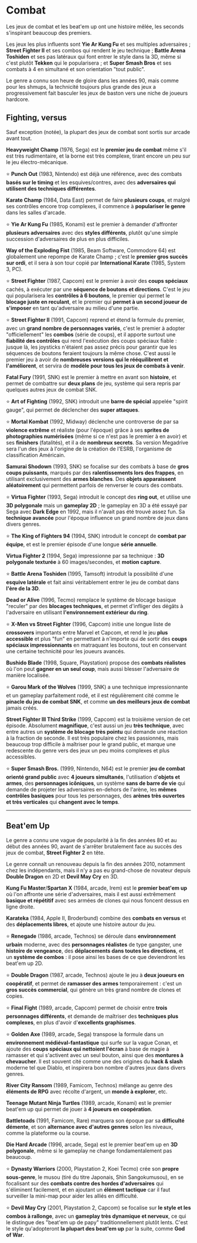 # Combat

Les jeux de combat et les beat'em up ont une histoire mêlée, les seconds s'inspirant beaucoup des premiers.

Les jeux les plus influents sont **Yie Ar Kung Fu** et ses multiples adversaires ; **Street Fighter II** et ses combos qui rendent le jeu technique ; **Battle Arena Toshiden** et ses pas latéraux qui font entrer le style dans la 3D, même si c'est plutôt **Tekken** qui le popularisera ; et **Super Smash Bros** et ses combats à 4 en simultané et son orientation "tout public".

Le genre a connu son heure de gloire dans les années 90, mais comme pour les shmups, la technicité toujours plus grande des jeux a progressivement fait basculer les jeux de baston vers une niche de joueurs hardcore.

## Fighting, versus

Sauf exception (notée), la plupart des jeux de combat sont sortis sur arcade avant tout.

**Heavyweight Champ** (1976, Sega) est le **premier jeu de combat** même s'il est très rudimentaire, et la borne est très complexe, tirant encore un peu sur le jeu électro-mécanique.

:star: **Punch Out** (1983, Nintendo) est déjà une référence, avec des combats **basés sur le timing** et les esquives/contres, avec des **adversaires qui utilisent des techniques différentes**.

**Karate Champ** (1984, Data East) permet de faire **plusieurs coups**, et malgré ses contrôles encore trop complexes, il commence à **populariser le genre** dans les salles d'arcade.

:star: **Yie Ar Kung Fu** (1985, Konami) est le premier à demander d'affronter **plusieurs adversaires** avec des **styles différents**, plutôt qu'une simple succession d'adversaires de plus en plus difficiles.

**Way of the Exploding Fist** (1985, Beam Software, Commodore 64) est globalement une repompe de Karate Champ ; c'est le **premier gros succès sur ordi**, et il sera à son tour copié par **International Karate** (1985, System 3, PC).

:star: **Street Fighter** (1987, Capcom) est le premier à avoir des **coups spéciaux** cachés, à exécuter par une **séquence de boutons et directions**. C'est le jeu qui popularisera les **contrôles à 6 boutons**, le premier qui permet le **blocage juste en reculant**, et le premier qui **permet à un second joueur de s'imposer** en tant qu'adversaire au milieu d'une partie.

:star: **Street Fighter II** (1991, Capcom) reprend et étend la formule du premier, avec un **grand nombre de personnages variés**, c'est le premier à adopter "officiellement" les **combos** (série de coups), et il apporte surtout une **fiabilité des contrôles** qui rend l'exécution des coups spéciaux fiable : jusque là, les joysticks n'étaient pas assez précis pour garantir que les séquences de boutons feraient toujours la même chose. C'est aussi le premier jeu à avoir de **nombreuses versions qui le rééquilibrent et l'améliorent**, et servira de **modèle pour tous les jeux de combats à venir**.

**Fatal Fury** (1991, SNK) est le premier à mettre en avant son **histoire**, et permet de combattre sur **deux plans** de jeu, système qui sera repris par quelques autres jeux de combat SNK.

:star: **Art of Fighting** (1992, SNK) introduit une **barre de spécial** appelée "spirit gauge", qui permet de déclencher des **super attaques**.

:star: **Mortal Kombat** (1992, Midway) déclenche une controverse de par sa **violence extrême** et réaliste (pour l'époque) grâce à ses **sprites de photographies numérisées** (même si ce n'est pas le premier à en avoir) et ses **finishers** (fatalités), et il a de **nombreux secrets**. Sa version Megadrive sera l'un des jeux à l'origine de la création de l'ESRB, l'organisme de classification Américain.

**Samurai Shodown** (1993, SNK) se focalise sur des combats à base de **gros coups puissants**, marqués par des **ralentissements lors des frappes**, en utilisant exclusivement des **armes blanches**. Des **objets apparaissent aléatoirement** qui permettent parfois de renverser le cours des combats.

:star: **Virtua Fighter** (1993, Sega) introduit le concept des **ring out**, et utilise une **3D polygonale** mais un **gameplay 2D** ; le gameplay en 3D a été essayé par Sega avec **Dark Edge** en 1992, mais il n'avait pas été trouvé assez fun. Sa **technique avancée** pour l'époque influence un grand nombre de jeux dans divers genres.

:star: **The King of Fighters 94** (1994, SNK) introduit le concept de **combat par équipe**, et est le premier épisode d'une longue **série annuelle**.

**Virtua Fighter 2** (1994, Sega) impressionne par sa technique : **3D polygonale texturée** à 60 images/secondes, et **motion capture**.

:star: **Battle Arena Toshiden** (1995, Tamsoft) introduit la possibilité d'une **esquive latérale** et fait ainsi véritablement entrer le jeu de combat dans **l'ère de la 3D**.

**Dead or Alive** (1996, Tecmo) remplace le système de blocage basique "reculer" par des **blocages techniques**, et permet d'infliger des dégâts à l'adversaire en utilisant **l'environnement extérieur du ring**.

:star: **X-Men vs Street Fighter** (1996, Capcom) initie une longue liste de **crossovers** importants entre Marvel et Capcom, et rend le jeu **plus accessible** et plus "fun" en permettant à n'importe qui de sortir des **coups spéciaux impressionnants** en matraquant les boutons, tout en conservant une certaine technicité pour les joueurs avancés.

**Bushido Blade** (1998, Square, Playstation) propose des **combats réalistes** où l'on peut **gagner en un seul coup**, mais aussi blesser l'adversaire de manière localisée.

:star: **Garou Mark of the Wolves** (1999, SNK) a une technique impressionnante et un gameplay parfaitement rodé, et il est régulièrement cité comme le **pinacle du jeu de combat SNK**, et comme **un des meilleurs jeux de combat** jamais créés.

**Street Fighter III Third Strike** (1999, Capcom) est la troisième version de cet épisode. Absolument **magnifique**, c'est aussi un jeu **très technique**, avec entre autres un **système de blocage très pointu** qui demande une réaction à la fraction de seconde. Il est très populaire chez les passionnés, mais beaucoup trop difficile à maîtriser pour le grand public, et marque une redescente du genre vers des jeux un peu moins complexes et plus accessibles.

:star: **Super Smash Bros.** (1999, Nintendo, N64) est le premier **jeu de combat orienté grand public** avec **4 joueurs simultanés**, l'utilisation d'**objets et armes**, des **personnages icôniques**, un système **sans de barre de vie** qui demande de projeter les adversaires en-dehors de l'arène, les **mêmes contrôles basiques** pour tous les personnages, des **arènes très ouvertes et très verticales** qui **changent avec le temps**.

---

## Beat'em Up

Le genre a connu une vague de popularité à la fin des années 80 et au début des années 90, avant de s'arrêter brutalement face au succès des jeux de combat, **Street Fighter 2** en tête.

Le genre connaît un renouveau depuis la fin des années 2010, notamment chez les indépendants, mais il n'y a pas eu grand-chose de novateur depuis **Double Dragon** en 2D et **Devil May Cry** en 3D.

**Kung Fu Master**/**Spartan X** (1984, arcade, Irem) est le **premier beat'em up** où l'on affronte une série d'adversaires, mais il est aussi extrêmement **basique et répétitif** avec ses armées de clones qui nous foncent dessus en ligne droite.

**Karateka** (1984, Apple II, Broderbund) combine des **combats en versus** et des **déplacements libres**, et ajoute une histoire autour du jeu.

:star: **Renegade** (1986, arcade, Technos) se déroule dans **environnement urbain** moderne, avec des **personnages réalistes** de type gangster, une **histoire de vengeance**, des **déplacements dans toutes les directions**, et un **système de combos** : il pose ainsi les bases de ce que deviendront les beat'em up 2D.

:star: **Double Dragon** (1987, arcade, Technos) ajoute le jeu à **deux joueurs en coopératif**, et permet de **ramasser des armes** temporairement : c'est un **gros succès commercial**, qui génère un très grand nombre de clones et copies.

:star: **Final Fight** (1989, arcade, Capcom) permet de choisir entre **trois personnages différents**, et demande de maîtriser des **techniques plus complexes**, en plus d'avoir d'**excellents graphismes**.

:star: **Golden Axe** (1989, arcade, Sega) transpose la formule dans un **environnement médiéval-fantastique** qui surfe sur la vague Conan, et ajoute des **coups spéciaux qui nettoient l'écran** à base de magie à ramasser et qui s'activent avec un seul bouton, ainsi que des **montures à chevaucher**. Il est souvent cité comme une des origines du **hack & slash** moderne tel que Diablo, et inspirera bon nombre d'autres jeux dans divers genres.

**River City Ransom** (1989, Famicom, Technos) mélange au genre des **éléments de RPG** avec récolte d'argent, un **monde à explorer**, etc.

**Teenage Mutant Ninja Turtles** (1989, arcade, Konami) est le premier beat'em up qui permet de jouer à **4 joueurs en coopération**.

**Battletoads** (1991, Famicom, Rare) marquera son époque par sa **difficulté démente**, et son **alternance avec d'autres genres** selon les niveaux, comme la plateforme ou la course.

**Die Hard Arcade** (1996, arcade, Sega) est le premier beat'em up en **3D polygonale**, même si le gameplay ne change fondamentalement pas beaucoup.

:star: **Dynasty Warriors** (2000, Playstation 2, Koei Tecmo) crée son **propre sous-genre**, le musou (tiré du titre Japonais, Shin Sangokumusou), en se focalisant sur des **combats contre des hordes d'adversaires** qui s'éliminent facilement, et en ajoutant un **élément tactique** car il faut surveiller la mini-map pour aider les alliés en difficulté.

:star: **Devil May Cry** (2001, Playstation 2, Capcom) se focalise sur **le style et les combos à rallonge**, avec un **gameplay très dynamique et nerveux**, ce qui le distingue des "beat'em up de papy" traditionnellement plutôt lents. C'est le style qu'adopteront **la plupart des beat'em up** par la suite, comme **God of War**.
